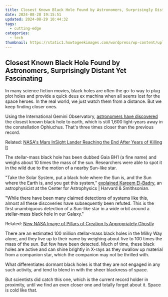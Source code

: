 ```yaml
---
title: Closest Known Black Hole Found by Astronomers, Surprisingly Distant Yet Fascinating
date: 2024-08-28 19:15:51
updated: 2024-08-29 10:44:32
tags:
  - cutting-edge
categories:
  - tech
thumbnail: https://static1.howtogeekimages.com/wordpress/wp-content/uploads/2022/11/imageedit_1_2735823274.jpg
---
```


## Closest Known Black Hole Found by Astronomers, Surprisingly Distant Yet Fascinating

In many science fiction movies, black holes are often the go-to way to plug plot holes and provide a quick deus ex machina when all seems lost for the space heroes. In the real world, we just watch them from a distance. But we keep finding closer ones.

 Using the International Gemini Observatory, [astronomers have discovered](https://noirlab.edu/public/news/noirlab2227/?lang) the closest known black hole to earth, which is still 1,600 light-years away in the constellation Ophiuchus. That's three times closer than the previous record.

Related: [NASA's Mars InSight Lander Reaching the End After Years of Killing It](https://extra-information.techidaily.com/breaking-down-the-animation-process-a-movie-maker-approach-for-2024/) 

 The stellar-mass black hole has been dubbed Gaia BH1 (a fine name) and weighs about 10 times the mass of the sun. Researchers were able to spot it in the wild due to the motion of a nearby Sun-like star.

 "Take the Solar System, put a black hole where the Sun is, and the Sun where the Earth is, and you get this system," [explained Kareem El-Badry](https://noirlab.edu/public/news/noirlab2227/?lang), an astrophysicist at the Center for Astrophysics | Harvard & Smithsonian.

 "While there have been many claimed detections of systems like this, almost all these discoveries have subsequently been refuted. This is the first unambiguous detection of a Sun-like star in a wide orbit around a stellar-mass black hole in our Galaxy."

Related: [New NASA Image of Pillars of Creation Is Appropriately Ghostly](https://tech-haven.techidaily.com/7-outstanding-chatgpt-plugins-to-elevate-your-web-interactions-and-prompt-responses/) 

 There are an estimated 100 million stellar-mass black holes in the Milky Way alone, and they live up to their name by weighing about five to 100 times the mass of the sun. But few have been detected. Much of time, these black holes are active and can shine brightly in X-rays as they swallow up material from a companion star, which the companion may not be thrilled with.

 What differentiates dormant black holes is that they are not engaged in any such activity, and tend to blend in with the sheer blackness of space.

 But scientists did catch this one, which is the current record holder in proximity, until we find an even closer one and totally forget about it. Space is cold like that.

<ins class="adsbygoogle"
     style="display:block"
     data-ad-format="autorelaxed"
     data-ad-client="ca-pub-7571918770474297"
     data-ad-slot="1223367746"></ins>



<ins class="adsbygoogle"
     style="display:block"
     data-ad-client="ca-pub-7571918770474297"
     data-ad-slot="8358498916"
     data-ad-format="auto"
     data-full-width-responsive="true"></ins>
